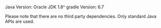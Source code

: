 Java Version: Oracle JDK 1.8^
gradle Version: 6.7

Please note that there are no third party dependencies.
Only standard Java APIs are used.
